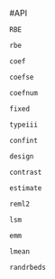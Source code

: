 #API

```@docs
RBE
```

```@docs
rbe
```

```@docs
coef
```

```@docs
coefse
```

```@docs
coefnum
```

```@docs
fixed
```

```@docs
typeiii
```

```@docs
confint
```

```@docs
design
```

```@docs
contrast
```

```@docs
estimate
```

```@docs
reml2
```

```@docs
lsm
```

```@docs
emm
```

```@docs
lmean
```

```@docs
randrbeds
```
